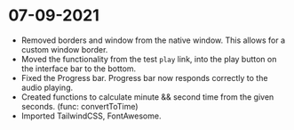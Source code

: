 # 07-09-2021

- Removed borders and window from the native window. This allows for a custom window border.
- Moved the functionality from the test `play` link, into the play button on the interface bar to the bottom.
- Fixed the Progress bar. Progress bar now responds correctly to the audio playing.
- Created functions to calculate minute && second time from the given seconds. (func: convertToTime)
- Imported TailwindCSS, FontAwesome. 